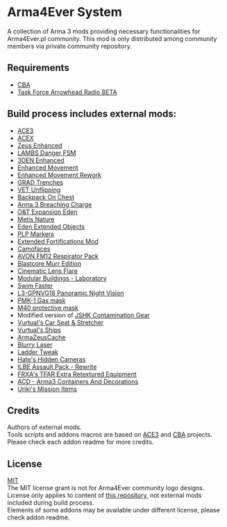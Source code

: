 # Arma4Ever System
A collection of Arma 3 mods providing necessary functionalities for Arma4Ever.pl community. This mod is only distributed among community members via private community repository.

## Requirements
- [CBA](https://github.com/CBATeam/CBA_A3)
- [Task Force Arrowhead Radio BETA](https://github.com/michail-nikolaev/task-force-arma-3-radio)

## Build process includes external mods:
- [ACE3](https://github.com/acemod/ACE3)
- [ACEX](https://github.com/acemod/ACEX)
- [Zeus Enhanced](https://github.com/zen-mod/ZEN)
- [LAMBS Danger FSM](https://github.com/nk3nny/LambsDanger)
- [3DEN Enhanced](https://github.com/R3voA3/3den-Enhanced)
- [Enhanced Movement](https://forums.bohemia.net/forums/topic/174788-enhanced-movement/)
- [Enhanced Movement Rework](https://github.com/SceptreOfficial/Enhanced-Movement-Rework)
- [GRAD Trenches](https://github.com/gruppe-adler/grad_trenches)
- [VET Unflipping](https://github.com/veteran29/vet_unflipping)
- [Backpack On Chest](https://github.com/DerZade/BackpackOnChest)
- [Arma 3 Breaching Charge](https://github.com/ampersand38/Arma-3-Breaching-Charge)
- [O&T Expansion Eden](https://steamcommunity.com/sharedfiles/filedetails/?id=1923321700)
- [Metis Nature](https://steamcommunity.com/sharedfiles/filedetails/?id=1951690856)
- [Eden Extended Objects](https://steamcommunity.com/sharedfiles/filedetails/?id=882231372)
- [PLP Markers](https://steamcommunity.com/sharedfiles/filedetails/?id=495275491)
- [Extended Fortifications Mod](https://steamcommunity.com/sharedfiles/filedetails/?id=1109237932)
- [Camofaces](https://steamcommunity.com/sharedfiles/filedetails/?id=346665985)
- [AVON FM12 Respirator Pack](https://steamcommunity.com/sharedfiles/filedetails/?id=793350643)
- [Blastcore Murr Edition](https://steamcommunity.com/sharedfiles/filedetails/?id=2257686620)
- [Cinematic Lens Flare](https://steamcommunity.com/sharedfiles/filedetails/?id=878502647)
- [Modular Buildings - Laboratory](https://steamcommunity.com/sharedfiles/filedetails/?id=2279479517)
- [Swim Faster](https://steamcommunity.com/sharedfiles/filedetails/?id=1808723766)
- [L3-GPNVG18 Panoramic Night Vision](https://steamcommunity.com/sharedfiles/filedetails/?id=313041182)
- [PMK-1 Gas mask](https://steamcommunity.com/sharedfiles/filedetails/?id=2277535247)
- [M40 protective mask](https://steamcommunity.com/sharedfiles/filedetails/?id=2264164522)
- Modified version of [JSHK Contamination Gear](https://steamcommunity.com/sharedfiles/filedetails/?id=1738216191)
- [Vurtual's Car Seat & Stretcher](https://steamcommunity.com/sharedfiles/filedetails/?id=1381327410)
- [Vurtual's Ships](https://steamcommunity.com/sharedfiles/filedetails/?id=1564445550)
- [ArmaZeusCache](https://steamcommunity.com/sharedfiles/filedetails/?id=1908099028)
- [Blurry Laser](https://steamcommunity.com/sharedfiles/filedetails/?id=2079283616)
- [Ladder Tweak](https://steamcommunity.com/sharedfiles/filedetails/?id=1803586009)
- [Hate's Hidden Cameras](https://steamcommunity.com/sharedfiles/filedetails/?id=2404750021)
- [ILBE Assault Pack - Rewrite](https://github.com/Grezvany13/ILBE-Assault-Pack-Rewrite)
- [FRXA's TFAR Extra Retextured Equipment](https://steamcommunity.com/sharedfiles/filedetails/?id=1606874412)
- [ACD - Arma3 Containers And Decorations](https://steamcommunity.com/sharedfiles/filedetails/?id=689845793)
- [Uriki's Mission Items](https://steamcommunity.com/sharedfiles/filedetails/?id=940841212)

## Credits
Authors of external mods.  
Tools scripts and addons macros are based on [ACE3](https://github.com/acemod/ACE3) and [CBA](https://github.com/CBATeam/CBA_A3) projects.  
Please check each addon readme for more credits.

## License
[MIT](https://github.com/Arma4Ever/A4ES/blob/master/LICENSE.md)  
The MIT license grant is not for Arma4Ever community logo designs.  
License only applies to content of [this repository](https://github.com/Arma4Ever/A4ES), not external mods included during build process.  
Elements of some addons may be available under different license, please check addon readme.
